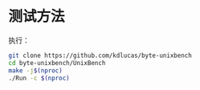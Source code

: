 # 测试方法

执行：

```bash
git clone https://github.com/kdlucas/byte-unixbench
cd byte-unixbench/UnixBench
make -j$(nproc)
./Run -c $(nproc)
```